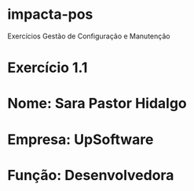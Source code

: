 # impacta-pos
Exercícios Gestão de Configuração e Manutenção

# Exercício 1.1

# Nome: Sara Pastor Hidalgo
# Empresa: UpSoftware
# Função: Desenvolvedora
